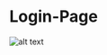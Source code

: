 # Login-Page
![alt text](https://i.pinimg.com/originals/30/b4/22/30b42242a8b599a978601c26fd472393.png)
